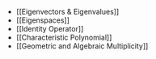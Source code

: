 - [[Eigenvectors & Eigenvalues]]
- [[Eigenspaces]]
- [[Identity Operator]]
- [[Characteristic Polynomial]]
- [[Geometric and Algebraic Multiplicity]]